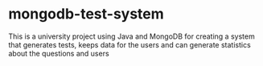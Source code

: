 # mongodb-test-system
This is a university project using Java and MongoDB for creating a system that generates tests, keeps data for the users and can generate statistics about the questions and users
